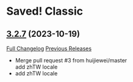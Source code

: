 # Saved! Classic

## [3.2.7](https://github.com/iambz00/Saved/tree/3.2.7) (2023-10-19)
[Full Changelog](https://github.com/iambz00/Saved/compare/3.2.6...3.2.7) [Previous Releases](https://github.com/iambz00/Saved/releases)

- Merge pull request #3 from huijiewei/master  
    add zhTW locale  
- add zhTW locale  
